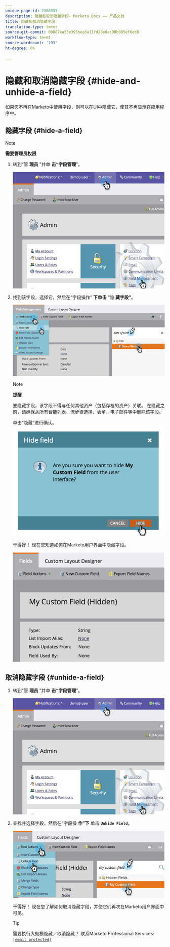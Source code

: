 ```yaml
---
unique-page-id: 2360333
description: 隐藏和取消隐藏字段- Marketo Docs —— 产品文档
title: 隐藏和取消隐藏字段
translation-type: tm+mt
source-git-commit: 00887ea53e395bea3a11fd28e0ac98b085ef6ed8
workflow-type: tm+mt
source-wordcount: '193'
ht-degree: 0%

---
```



# 隐藏和取消隐藏字段 {#hide-and-unhide-a-field}

如果您不再在Marketo中使用字段，则可以在UI中隐藏它，使其不再显示在应用程序中。

## 隐藏字段 {#hide-a-field}

>[!NOTE]
>
>**需要管理员权限**

1. 转到“管 **理员** ”并单 **击“字段管理**”。

   ![](assets/image2014-9-18-13-3a10-3a3.png)

1. 找到该字段，选择它，然后在“字段操作” **下单击** “隐 **藏字段”**。

   ![](assets/fieldmanagement-hidefield-.png)

   >[!NOTE]
   >
   >**提醒**
   >
   >要隐藏字段，该字段不得与任何其他资产（包括存档的资产）关联。 在隐藏之前，请确保从所有智能列表、流步骤选择、表单、电子邮件等中删除该字段。

   单击“隐藏”进行确认。
   ![](assets/image2014-9-18-13-3a10-3a36.png)

   干得好！ 现在您知道如何在Marketo用户界面中隐藏字段。

   ![](assets/image2014-9-18-13-3a10-3a45.png)

## 取消隐藏字段 {#unhide-a-field}

1. 转到“管 **理员** ”并单 **击“字段管理**”。

   ![](assets/image2014-9-18-13-3a11-3a3.png)

1. 查找并选择字段，然后在“字段操 **作”下** 单击 **`Unhide Field`**。

   ![](assets/image2014-9-18-13-3a11-3a46.png)

   干得好！ 现在您了解如何取消隐藏字段，并使它们再次在Marketo用户界面中可见。

   >[!TIP]
   >
   >需要执行大规模隐藏／取消隐藏？ 联系Marketo Professional Services: [`[email protected]`](http://docs.marketo.com/cdn-cgi/l/email-protection#4d3e283f3b242e283e0d202c3f26283922632e222063)

